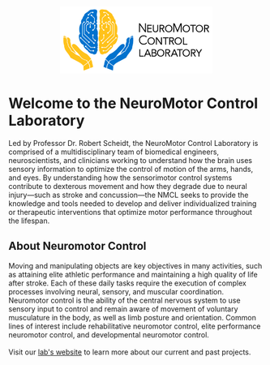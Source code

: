 <p align="center">
  <img src="assets/BlackWriting_Horizontal.png" width="300">
</p>

# Welcome to the NeuroMotor Control Laboratory

Led by Professor Dr. Robert Scheidt, the NeuroMotor Control Laboratory is comprised of a multidisciplinary team of biomedical engineers, neuroscientists, and clinicians working to understand how the brain uses sensory information to optimize the control of motion of the arms, hands, and eyes. By understanding how the sensorimotor control systems contribute to dexterous movement and how they degrade due to neural injury—such as stroke and concussion—the NMCL seeks to provide the knowledge and tools needed to develop and deliver individualized training or therapeutic interventions that optimize motor performance throughout the lifespan.

## About Neuromotor Control 

Moving and manipulating objects are key objectives in many activities, such as attaining elite athletic performance and maintaining a high quality of life after stroke. Each of these daily tasks require the execution of complex processes involving neural, sensory, and muscular coordination. Neuromotor control is the ability of the central nervous system to use sensory input to control and remain aware of movement of voluntary musculature in the body, as well as limb posture and orientation. Common lines of interest include rehabilitative neuromotor control, elite performance neuromotor control, and developmental neuromotor control.  
\
Visit our [lab's website](https://mcw.marquette.edu/biomedical-engineering/neuromotor-control-lab/) to learn more about our current and past projects.
